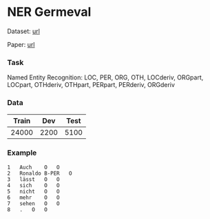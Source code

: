 # NER Germeval

Dataset: [url](https://huggingface.co/datasets/germeval_14/viewer/germeval_14/test)

Paper: [url](http://www.lrec-conf.org/proceedings/lrec2014/pdf/276_Paper.pdf)

### Task
Named Entity Recognition: LOC, PER, ORG, OTH, LOCderiv, ORGpart, LOCpart, OTHderiv, OTHpart, PERpart, PERderiv, ORGderiv

### Data

| Train | Dev  | Test  |
|-------|------|-------|
| 24000  | 2200 | 5100 |

### Example
```
1	Auch	O	O
2	Ronaldo	B-PER	O
3	lässt	O	O
4	sich	O	O
5	nicht	O	O
6	mehr	O	O
7	sehen	O	O
8	.	O	O
```

